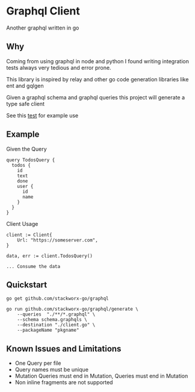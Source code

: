# Graphql Client

Another graphql written in go

## Why

Coming from using graphql in node and python I found writing integration tests always very tedious and error prone.

This library is inspired by relay and other go code generation libraries like ent and gqlgen

Given a graphql schema and graphql queries this project will generate a type safe client

See this [test](https://github.com/stackworx-go/graphql/blob/master/internal/integration/client_test.go) for example use

## Example

Given the Query

```
query TodosQuery {
  todos {
    id
    text
    done
    user {
      id
      name
    }
  }
}
```

Client Usage

```
client := Client{
	Url: "https://someserver.com",
}

data, err := client.TodosQuery()

... Consume the data
```

## Quickstart

```
go get github.com/stackworx-go/graphql
```

```
go run github.com/stackworx-go/graphql/generate \
    --queries  "./**/*.graphql" \
    --schema schema.graphqls \
    --destination "./client.go" \
    --packageName "pkgname"
```

## Known Issues and Limitations

- One Query per file
- Query names must be unique
- Mutation Queries must end in Mutation, Queries must end in Mutation
- Non inline fragments are not supported
